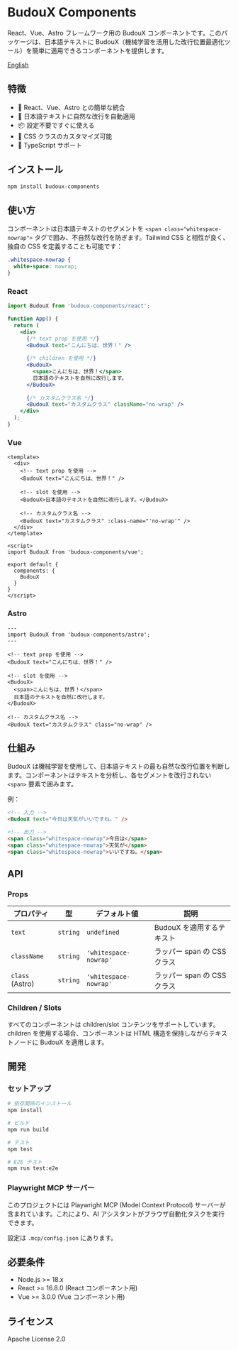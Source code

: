# BudouX Components

React、Vue、Astro フレームワーク用の BudouX コンポーネントです。このパッケージは、日本語テキストに BudouX（機械学習を活用した改行位置最適化ツール）を簡単に適用できるコンポーネントを提供します。

[English](./README.en.md)

## 特徴

- 🚀 React、Vue、Astro との簡単な統合
- 🎯 日本語テキストに自然な改行を自動適用
- 📦 設定不要ですぐに使える
- 🎨 CSS クラスのカスタマイズ可能
- 🔧 TypeScript サポート

## インストール

```bash
npm install budoux-components
```

## 使い方

コンポーネントは日本語テキストのセグメントを `<span class="whitespace-nowrap">` タグで囲み、不自然な改行を防ぎます。Tailwind CSS と相性が良く、独自の CSS を定義することも可能です：

```css
.whitespace-nowrap {
  white-space: nowrap;
}
```

### React

```jsx
import BudouX from 'budoux-components/react';

function App() {
  return (
    <div>
      {/* text prop を使用 */}
      <BudouX text="こんにちは、世界！" />
      
      {/* children を使用 */}
      <BudouX>
        <span>こんにちは、世界！</span>
        日本語のテキストを自然に改行します。
      </BudouX>
      
      {/* カスタムクラス名 */}
      <BudouX text="カスタムクラス" className="no-wrap" />
    </div>
  );
}
```

### Vue

```vue
<template>
  <div>
    <!-- text prop を使用 -->
    <BudouX text="こんにちは、世界！" />
    
    <!-- slot を使用 -->
    <BudouX>日本語のテキストを自然に改行します。</BudouX>
    
    <!-- カスタムクラス名 -->
    <BudouX text="カスタムクラス" :class-name="'no-wrap'" />
  </div>
</template>

<script>
import BudouX from 'budoux-components/vue';

export default {
  components: {
    BudouX
  }
}
</script>
```

### Astro

```astro
---
import BudouX from 'budoux-components/astro';
---

<!-- text prop を使用 -->
<BudouX text="こんにちは、世界！" />

<!-- slot を使用 -->
<BudouX>
  <span>こんにちは、世界！</span>
  日本語のテキストを自然に改行します。
</BudouX>

<!-- カスタムクラス名 -->
<BudouX text="カスタムクラス" class="no-wrap" />
```

## 仕組み

BudouX は機械学習を使用して、日本語テキストの最も自然な改行位置を判断します。コンポーネントはテキストを分析し、各セグメントを改行されない `<span>` 要素で囲みます。

例：
```html
<!-- 入力 -->
<BudouX text="今日は天気がいいですね。" />

<!-- 出力 -->
<span class="whitespace-nowrap">今日は</span>
<span class="whitespace-nowrap">天気が</span>
<span class="whitespace-nowrap">いいですね。</span>
```

## API

### Props

| プロパティ | 型 | デフォルト値 | 説明 |
|------|------|---------|----------------|
| `text` | `string` | `undefined` | BudouX を適用するテキスト |
| `className` | `string` | `'whitespace-nowrap'` | ラッパー span の CSS クラス |
| `class` (Astro) | `string` | `'whitespace-nowrap'` | ラッパー span の CSS クラス |

### Children / Slots

すべてのコンポーネントは children/slot コンテンツをサポートしています。children を使用する場合、コンポーネントは HTML 構造を保持しながらテキストノードに BudouX を適用します。

## 開発

### セットアップ

```bash
# 依存関係のインストール
npm install

# ビルド
npm run build

# テスト
npm test

# E2E テスト
npm run test:e2e
```

### Playwright MCP サーバー

このプロジェクトには Playwright MCP (Model Context Protocol) サーバーが含まれています。これにより、AI アシスタントがブラウザ自動化タスクを実行できます。

設定は `.mcp/config.json` にあります。

## 必要条件

- Node.js >= 18.x
- React >= 16.8.0 (React コンポーネント用)
- Vue >= 3.0.0 (Vue コンポーネント用)

## ライセンス

Apache License 2.0